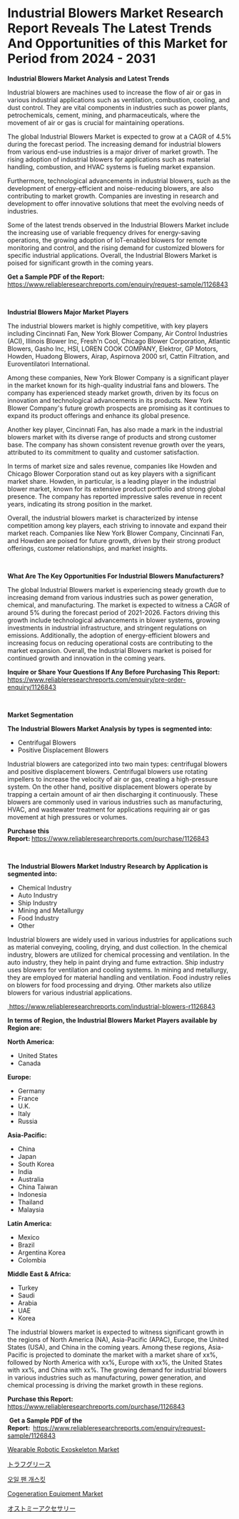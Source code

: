 <p><h1>Industrial Blowers Market Research Report Reveals The Latest Trends And Opportunities of this Market for Period from 2024 - 2031</h1></p><p><strong>Industrial Blowers Market Analysis and Latest Trends</strong></p>
<p><p>Industrial blowers are machines used to increase the flow of air or gas in various industrial applications such as ventilation, combustion, cooling, and dust control. They are vital components in industries such as power plants, petrochemicals, cement, mining, and pharmaceuticals, where the movement of air or gas is crucial for maintaining operations.</p><p>The global Industrial Blowers Market is expected to grow at a CAGR of 4.5% during the forecast period. The increasing demand for industrial blowers from various end-use industries is a major driver of market growth. The rising adoption of industrial blowers for applications such as material handling, combustion, and HVAC systems is fueling market expansion.</p><p>Furthermore, technological advancements in industrial blowers, such as the development of energy-efficient and noise-reducing blowers, are also contributing to market growth. Companies are investing in research and development to offer innovative solutions that meet the evolving needs of industries.</p><p>Some of the latest trends observed in the Industrial Blowers Market include the increasing use of variable frequency drives for energy-saving operations, the growing adoption of IoT-enabled blowers for remote monitoring and control, and the rising demand for customized blowers for specific industrial applications. Overall, the Industrial Blowers Market is poised for significant growth in the coming years.</p></p>
<p><strong>Get a Sample PDF of the Report:&nbsp;</strong> <a href="https://www.reliableresearchreports.com/enquiry/request-sample/1126843">https://www.reliableresearchreports.com/enquiry/request-sample/1126843</a></p>
<p>&nbsp;</p>
<p><strong>Industrial Blowers Major Market Players</strong></p>
<p><p>The industrial blowers market is highly competitive, with key players including Cincinnati Fan, New York Blower Company, Air Control Industries (ACI), Illinois Blower Inc, Fresh'n Cool, Chicago Blower Corporation, Atlantic Blowers, Gasho Inc, HSI, LOREN COOK COMPANY, Elektror, GP Motors, Howden, Huadong Blowers, Airap, Aspirnova 2000 srl, Cattin Filtration, and Euroventilatori International.</p><p>Among these companies, New York Blower Company is a significant player in the market known for its high-quality industrial fans and blowers. The company has experienced steady market growth, driven by its focus on innovation and technological advancements in its products. New York Blower Company's future growth prospects are promising as it continues to expand its product offerings and enhance its global presence.</p><p>Another key player, Cincinnati Fan, has also made a mark in the industrial blowers market with its diverse range of products and strong customer base. The company has shown consistent revenue growth over the years, attributed to its commitment to quality and customer satisfaction.</p><p>In terms of market size and sales revenue, companies like Howden and Chicago Blower Corporation stand out as key players with a significant market share. Howden, in particular, is a leading player in the industrial blower market, known for its extensive product portfolio and strong global presence. The company has reported impressive sales revenue in recent years, indicating its strong position in the market.</p><p>Overall, the industrial blowers market is characterized by intense competition among key players, each striving to innovate and expand their market reach. Companies like New York Blower Company, Cincinnati Fan, and Howden are poised for future growth, driven by their strong product offerings, customer relationships, and market insights.</p></p>
<p>&nbsp;</p>
<p><strong>What Are The Key Opportunities For Industrial Blowers Manufacturers?</strong></p>
<p><p>The global Industrial Blowers market is experiencing steady growth due to increasing demand from various industries such as power generation, chemical, and manufacturing. The market is expected to witness a CAGR of around 5% during the forecast period of 2021-2026. Factors driving this growth include technological advancements in blower systems, growing investments in industrial infrastructure, and stringent regulations on emissions. Additionally, the adoption of energy-efficient blowers and increasing focus on reducing operational costs are contributing to the market expansion. Overall, the Industrial Blowers market is poised for continued growth and innovation in the coming years.</p></p>
<p><strong>Inquire or Share Your Questions If Any Before Purchasing This Report:</strong> <a href="https://www.reliableresearchreports.com/enquiry/pre-order-enquiry/1126843">https://www.reliableresearchreports.com/enquiry/pre-order-enquiry/1126843</a></p>
<p>&nbsp;</p>
<p><strong>Market Segmentation</strong></p>
<p><strong>The Industrial Blowers Market Analysis by types is segmented into:</strong></p>
<p><ul><li>Centrifugal Blowers</li><li>Positive Displacement Blowers</li></ul></p>
<p><p>Industrial blowers are categorized into two main types: centrifugal blowers and positive displacement blowers. Centrifugal blowers use rotating impellers to increase the velocity of air or gas, creating a high-pressure system. On the other hand, positive displacement blowers operate by trapping a certain amount of air then discharging it continuously. These blowers are commonly used in various industries such as manufacturing, HVAC, and wastewater treatment for applications requiring air or gas movement at high pressures or volumes.</p></p>
<p><strong>Purchase this Report:&nbsp;</strong><a href="https://www.reliableresearchreports.com/purchase/1126843">https://www.reliableresearchreports.com/purchase/1126843</a></p>
<p>&nbsp;</p>
<p><strong>The Industrial Blowers Market Industry Research by Application is segmented into:</strong></p>
<p><ul><li>Chemical Industry</li><li>Auto Industry</li><li>Ship Industry</li><li>Mining and Metallurgy</li><li>Food Industry</li><li>Other</li></ul></p>
<p><p>Industrial blowers are widely used in various industries for applications such as material conveying, cooling, drying, and dust collection. In the chemical industry, blowers are utilized for chemical processing and ventilation. In the auto industry, they help in paint drying and fume extraction. Ship industry uses blowers for ventilation and cooling systems. In mining and metallurgy, they are employed for material handling and ventilation. Food industry relies on blowers for food processing and drying. Other markets also utilize blowers for various industrial applications.</p></p>
<p><a href="https://www.reliableresearchreports.com/industrial-blowers-r1126843">&nbsp;https://www.reliableresearchreports.com/industrial-blowers-r1126843</a></p>
<p><strong>In terms of Region, the Industrial Blowers Market Players available by Region are:</strong></p>
<p>
    <p> <strong> North America: </strong>
        <ul>
            <li>United States</li>
            <li>Canada</li>
        </ul>
        </p> 
    <p> <strong> Europe: </strong>
        <ul>
            <li>Germany</li>
            <li>France</li>
            <li>U.K.</li>
            <li>Italy</li>
            <li>Russia</li>
        </ul>
        </p> 
    <p> <strong> Asia-Pacific: </strong>
        <ul>
            <li>China</li>
            <li>Japan</li>
            <li>South Korea</li>
            <li>India</li>
            <li>Australia</li>
            <li>China Taiwan</li>
            <li>Indonesia</li>
            <li>Thailand</li>
            <li>Malaysia</li>
        </ul>
        </p> 
    <p> <strong> Latin America: </strong>
        <ul>
            <li>Mexico</li>
            <li>Brazil</li>
            <li>Argentina Korea</li>
            <li>Colombia</li>
        </ul>
        </p> 
    <p> <strong> Middle East & Africa: </strong>
        <ul>
            <li>Turkey</li>
            <li>Saudi</li>
            <li>Arabia</li>
            <li>UAE</li>
            <li>Korea</li>
        </ul>
    </p>
    </p>
<p><p>The industrial blowers market is expected to witness significant growth in the regions of North America (NA), Asia-Pacific (APAC), Europe, the United States (USA), and China in the coming years. Among these regions, Asia-Pacific is projected to dominate the market with a market share of xx%, followed by North America with xx%, Europe with xx%, the United States with xx%, and China with xx%. The growing demand for industrial blowers in various industries such as manufacturing, power generation, and chemical processing is driving the market growth in these regions.</p></p>
<p><strong>Purchase this Report: </strong><a href="https://www.reliableresearchreports.com/purchase/1126843">https://www.reliableresearchreports.com/purchase/1126843</a></p>
<p>&nbsp;<strong>Get a Sample PDF of the Report:&nbsp;&nbsp;</strong><a href="https://www.reliableresearchreports.com/enquiry/request-sample/1126843">https://www.reliableresearchreports.com/enquiry/request-sample/1126843</a></p>
<p><strong></strong></p>
<p><p><a href="https://github.com/sowravmitra0/Market-Research-Report-List-1/blob/main/wearable-robotic-exoskeleton-market.md">Wearable Robotic Exoskeleton Market</a></p><p><a href="https://github.com/tanyaali3/Market-Research-Report-List-1/blob/main/9507279155271.md">トラフグリース</a></p><p><a href="https://github.com/plelbej847484502/Market-Research-Report-List-2/blob/main/3223408165933.md">오일 팬 개스킷</a></p><p><a href="https://github.com/kaiserrayhan25/Market-Research-Report-List-1/blob/main/cogeneration-equipment-market.md">Cogeneration Equipment Market</a></p><p><a href="https://github.com/DwightHuels1/Market-Research-Report-List-1/blob/main/5492129155272.md">オストミーアクセサリー</a></p></p>